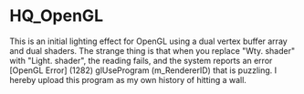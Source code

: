 # HQ_OpenGL
This is an initial lighting effect for OpenGL using a dual vertex buffer array and dual shaders. The strange thing is that when you replace "Wty. shader" with "Light. shader", the reading fails, and the system reports an error [OpenGL Error] (1282) glUseProgram (m_RendererID) that is puzzling. I hereby upload this program as my own history of hitting a wall.
